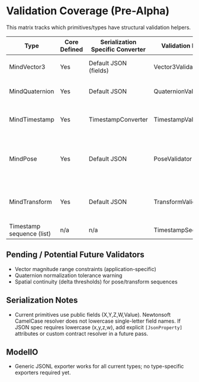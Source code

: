 ﻿# Validation Coverage (Pre-Alpha)

This matrix tracks which primitives/types have structural validation helpers.

| Type | Core Defined | Serialization Specific Converter | Validation Implemented | Notes |
|------|--------------|----------------------------------|------------------------|-------|
| MindVector3 | Yes | Default JSON (fields) | Vector3Validator | Checks finite components |
| MindQuaternion | Yes | Default JSON | QuaternionValidator | Checks non-zero magnitude |
| MindTimestamp | Yes | TimestampConverter | TimestampValidator | Finite & non-negative (warn) |
| MindPose | Yes | Default JSON | PoseValidator | Delegates to vector + quaternion; warns Unknown space |
| MindTransform | Yes | Default JSON | TransformValidator | Scale zero-component warning, quaternion check |
| Timestamp sequence (list) | n/a | n/a | TimestampSequenceValidator | Monotonic check |

## Pending / Potential Future Validators
- Vector magnitude range constraints (application-specific)
- Quaternion normalization tolerance warning
- Spatial continuity (delta thresholds) for pose/transform sequences

## Serialization Notes
- Current primitives use public fields (X,Y,Z,W,Value). Newtonsoft CamelCase resolver does not lowercase single-letter field names. If JSON spec requires lowercase (x,y,z,w), add explicit `[JsonProperty]` attributes or custom contract resolver in a future pass.

## ModelIO
- Generic JSONL exporter works for all current types; no type-specific exporters required yet.
